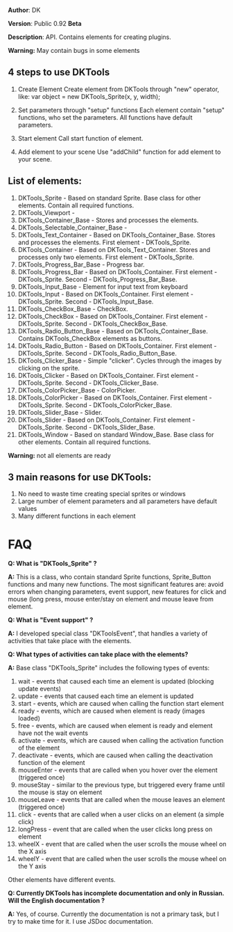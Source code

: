 **Author**: DK

**Version**: Public 0.92 **Beta**
 
**Description**: API. Contains elements for creating plugins.
 
**Warning:** May contain bugs in some elements
 
## **4 steps to use DKTools**
1. Create Element
Create element from DKTools through "new" operator, like: var object = new DKTools_Sprite(x, y, width);
 
2. Set parameters through "setup" functions
Each element contain "setup" functions, who set the parameters. All functions have default parameters.
 
3. Start element
Call start function of element.
 
4. Add element to your scene
Use "addChild" function for add element to your scene.
 
## **List of elements:**
1. DKTools_Sprite - Based on standard Sprite. Base class for other elements. Contain all required functions.
2. DKTools_Viewport - 
3. DKTools_Container_Base - Stores and processes the elements.
4. DKTools_Selectable_Container_Base - 
5. DKTools_Text_Container - Based on DKTools_Container_Base. Stores and processes the elements. First element - DKTools_Sprite.
6. DKTools_Container - Based on DKTools_Text_Container. Stores and processes only two elements. First element - DKTools_Sprite.
7. DKTools_Progress_Bar_Base - Progress bar.
8. DKTools_Progress_Bar - Based on DKTools_Container. First element - DKTools_Sprite. Second - DKTools_Progress_Bar_Base.
9. DKTools_Input_Base - Element for input text from keyboard
10. DKTools_Input - Based on DKTools_Container. First element - DKTools_Sprite. Second - DKTools_Input_Base.
11. DKTools_CheckBox_Base - CheckBox.
12. DKTools_CheckBox - Based on DKTools_Container. First element - DKTools_Sprite. Second - DKTools_CheckBox_Base.
13. DKTools_Radio_Button_Base - Based on DKTools_Container_Base. Contains DKTools_CheckBox elements as buttons.
14. DKTools_Radio_Button - Based on DKTools_Container. First element - DKTools_Sprite. Second - DKTools_Radio_Button_Base.
15. DKTools_Clicker_Base - Simple "clicker". Сycles through the images by clicking on the sprite.
16. DKTools_Clicker - Based on DKTools_Container. First element - DKTools_Sprite. Second - DKTools_Clicker_Base.
17. DKTools_ColorPicker_Base - ColorPicker.
18. DKTools_ColorPicker - Based on DKTools_Container. First element - DKTools_Sprite. Second - DKTools_ColorPicker_Base.
19. DKTools_Slider_Base - Slider.
20. DKTools_Slider - Based on DKTools_Container. First element - DKTools_Sprite. Second - DKTools_Slider_Base.
21. DKTools_Window - Based on standard Window_Base. Base class for other elements. Contain all required functions.

**Warning:** not all elements are ready
 
## **3 main reasons for use DKTools:**
1. No need to waste time creating special sprites or windows
2. Large number of element parameters and all parameters have default values
3. Many different functions in each element
 
# **FAQ**
**Q: What is "DKTools_Sprite" ?**

**A:** This is a class, who contain standard Sprite functions, Sprite_Button functions and many new functions. The most significant features are: avoid errors when changing parameters, event support, new features for click and mouse (long press, mouse enter/stay on element and mouse leave from element.
 
 
**Q: What is "Event support" ?**

**A:** I developed special class "DKToolsEvent", that handles a variety of activities that take place with the elements.
 
 
**Q: What types of activities can take place with the elements?**

**A:** Base class "DKTools_Sprite" includes the following types of events:

1. wait - events that caused each time an element is updated (blocking update events)
2. update - events  that caused each time an element is updated
3. start - events, which are caused when calling the function start element
4. ready - events, which are caused when element is ready (images loaded)
5. free - events, which are caused when element is ready and element have not the wait events
6. activate - events, which are caused when calling the activation function of the element
7. deactivate - events, which are caused when calling the deactivation function of the element
8. mouseEnter - events that are called when you hover over the element (triggered once)
9. mouseStay - similar to the previous type, but triggered every frame until the mouse is stay on element
10. mouseLeave - events that are called when the mouse leaves an element (triggered once)
11. click - events that are called when a user clicks on an element (a simple click)
12. longPress - event that are called when the user clicks long press on element
13. wheelX - event that are called when the user scrolls the mouse wheel on the X axis
14. wheelY - event that are called when the user scrolls the mouse wheel on the Y axis

Other elements have different events.


**Q: Сurrently DKTools has incomplete documentation and only in Russian. Will the English documentation ?**

**A:** Yes, of course. Currently the documentation is not a primary task, but I try to make time for it. I use JSDoc documentation.
